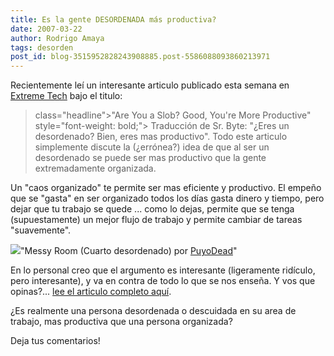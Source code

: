 ```yaml
---
title: Es la gente DESORDENADA más productiva?
date: 2007-03-22
author: Rodrigo Amaya
tags: desorden
post_id: blog-3515952828243908885.post-5586088093860213971
---
```


Recientemente leí un interesante articulo publicado esta semana en [Extreme Tech](http://www.extremetech.com/) bajo el titulo:

> class="headline">"Are You a Slob? Good, You're More Productive" style="font-weight: bold;">
Traducción de Sr. Byte: "¿Eres un desordenado? Bien, eres mas productivo". Todo este articulo simplemente discute la (¿errónea?) idea de que al ser un desordenado se puede ser mas productivo que la gente extremadamente organizada.

Un "caos organizado" te permite ser mas eficiente y productivo. El empeño que se "gasta" en ser organizado todos los días gasta dinero y tiempo, pero dejar que tu trabajo se quede ... como lo dejas, permite que se tenga (supuestamente) un mejor flujo de trabajo y permite cambiar de tareas "suavemente".

[![](http://bp0.blogger.com/_ayvorITawE4/RgNJ1sDxhXI/AAAAAAAAANA/1SPDGaVNU9M/s400/253932597_a23322970f.jpg)](http://bp0.blogger.com/_ayvorITawE4/RgNJ1sDxhXI/AAAAAAAAANA/1SPDGaVNU9M/s1600-h/253932597_a23322970f.jpg)"Messy Room (Cuarto desordenado) por [PuyoDead](http://www.flickr.com/photos/puyo/253932597/)"

En lo personal creo que el argumento es interesante (ligeramente ridículo, pero interesante), y va en contra de todo lo que se nos enseña. Y vos que opinas?... [lee el articulo completo aquí](http://www.extremetech.com/article2/0,1697,2105584,00.asp).

¿Es realmente una persona desordenada o descuidada en su area de trabajo, mas productiva que una persona organizada?

Deja tus comentarios!